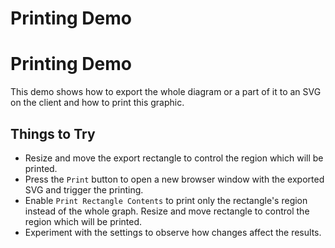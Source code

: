 <!--
 //////////////////////////////////////////////////////////////////////////////
 // @license
 // This file is part of yFiles for HTML 2.6.0.3.
 // Use is subject to license terms.
 //
 // Copyright (c) 2000-2024 by yWorks GmbH, Vor dem Kreuzberg 28,
 // 72070 Tuebingen, Germany. All rights reserved.
 //
 //////////////////////////////////////////////////////////////////////////////
-->
# Printing Demo

# Printing Demo

This demo shows how to export the whole diagram or a part of it to an SVG on the client and how to print this graphic.

## Things to Try

- Resize and move the export rectangle to control the region which will be printed.
- Press the `Print` button to open a new browser window with the exported SVG and trigger the printing.
- Enable `Print Rectangle Contents` to print only the rectangle's region instead of the whole graph. Resize and move rectangle to control the region which will be printed.
- Experiment with the settings to observe how changes affect the results.
